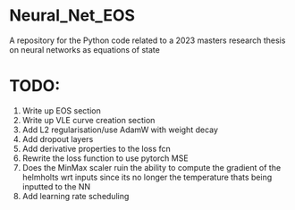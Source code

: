 # Neural_Net_EOS
A repository for the Python code related to a 2023 masters research thesis on neural networks as equations of state

# TODO:
1. Write up EOS section
2. Write up VLE curve creation section
4. Add L2 regularisation/use AdamW with weight decay
5. Add dropout layers
6. Add derivative properties to the loss fcn
7. Rewrite the loss function to use pytorch MSE
8. Does the MinMax scaler ruin the ability to compute the gradient of the helmholts wrt inputs since its no longer the temperature thats being inputted to the NN 
9. Add learning rate scheduling 


